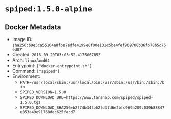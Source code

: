 # `spiped:1.5.0-alpine`

## Docker Metadata

- Image ID: `sha256:b9e5ca55104a8fbe7adfe4199e8f00e131c5be4fef969708b36fb78b5c75ed87`
- Created: `2016-09-20T03:03:52.417506785Z`
- Arch: `linux`/`amd64`
- Entrypoint: `["docker-entrypoint.sh"]`
- Command: `["spiped"]`
- Environment:
  - `PATH=/usr/local/sbin:/usr/local/bin:/usr/sbin:/usr/bin:/sbin:/bin`
  - `SPIPED_VERSION=1.5.0`
  - `SPIPED_DOWNLOAD_URL=https://www.tarsnap.com/spiped/spiped-1.5.0.tgz`
  - `SPIPED_DOWNLOAD_SHA256=b2f74b34fb62fd37d6e2bfc969a209c039b88847e853a49e91768dec625facd7`
